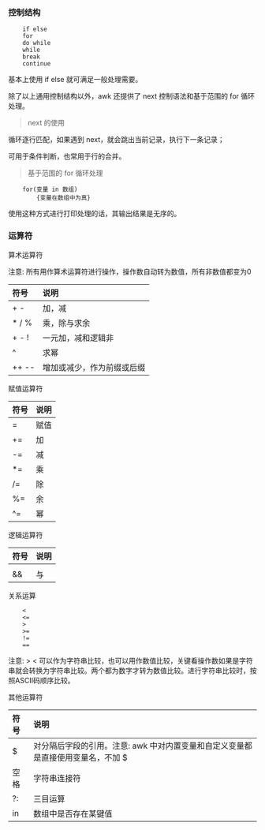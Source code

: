 
### 控制结构

```shell
    if else
    for
    do while
    while
    break
    continue
```
基本上使用 if else 就可满足一般处理需要。 

除了以上通用控制结构以外，awk 还提供了 next 控制语法和基于范围的 for 循环处理。

> next 的使用

循环逐行匹配，如果遇到 next，就会跳出当前记录，执行下一条记录；

可用于条件判断，也常用于行的合并。

> 基于范围的 for 循环处理

```shell
    for(变量 in 数组)
        {变量在数组中为真}
```
使用这种方式进行打印处理的话，其输出结果是无序的。


### 运算符

算术运算符

注意: 所有用作算术运算符进行操作，操作数自动转为数值，所有非数值都变为0

| 符号  | 说明 |
|:------|:-----|
| + -   | 加，减 |
| * / % | 乘，除与求余 |
| + - ! | 一元加，减和逻辑非 |
| ^     | 求幂 |
| ++ -- | 增加或减少，作为前缀或后缀 |

赋值运算符

| 符号  | 说明 |
|:------|:-----|
|    =  | 赋值 |
|    += | 加   |
|    -= | 减   |
|    *= | 乘   |
|    /= | 除   |
|    %= | 余   |
|    ^= | 幂   |

逻辑运算符

| 符号  | 说明 |
|:------|:-----|
|  ||   |  或  |
|  &&   |  与  |

关系运算
```shell
    <
    <=
    >
    >=
    !=
    ==
```
注意: > < 可以作为字符串比较，也可以用作数值比较，关键看操作数如果是字符串就会转换为字符串比较。两个都为数字才转为数值比较。进行字符串比较时，按照ASCII码顺序比较。

其他运算符

| 符号  | 说明 |
|:------|:-----|
| $     | 对分隔后字段的引用。注意: awk 中对内置变量和自定义变量都是直接使用变量名，不加 $ |
| 空格  | 字符串连接符 |
| ?:    | 三目运算 |
| in    | 数组中是否存在某键值 |
